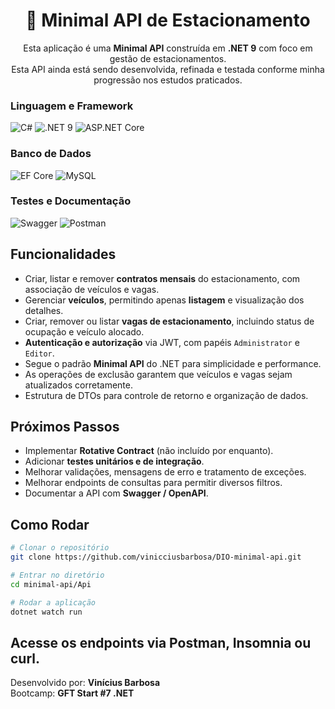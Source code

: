 <h1 align="center">🚗 Minimal API de Estacionamento</h1>

<p align="center">
Esta aplicação é uma <strong>Minimal API</strong> construída em <strong>.NET 9</strong> com foco em gestão de estacionamentos. <br>
Esta API ainda está sendo desenvolvida, refinada e testada conforme minha progressão nos estudos praticados.
</p>

### Linguagem e Framework
![C#](https://img.shields.io/badge/C%23-239120?style=for-the-badge&logo=c-sharp&logoColor=white)
![.NET 9](https://img.shields.io/badge/.NET-512BD4?style=for-the-badge&logo=dotnet&logoColor=white)
![ASP.NET Core](https://img.shields.io/badge/ASP.NET_Core-512BD4?style=for-the-badge&logo=dotnet&logoColor=white)

### Banco de Dados
![EF Core](https://img.shields.io/badge/EF_Core-512BD4?style=for-the-badge&logo=entityframework&logoColor=white)
![MySQL](https://img.shields.io/badge/MySQL-4479A1?style=for-the-badge&logo=mysql&logoColor=white)

### Testes e Documentação
![Swagger](https://img.shields.io/badge/Swagger-85EA2D?style=for-the-badge&logo=swagger&logoColor=white)
![Postman](https://img.shields.io/badge/Postman-FF6C37?style=for-the-badge&logo=postman&logoColor=white)

## Funcionalidades

- Criar, listar e remover **contratos mensais** do estacionamento, com associação de veículos e vagas.
- Gerenciar **veículos**, permitindo apenas **listagem** e visualização dos detalhes.
- Criar, remover ou listar **vagas de estacionamento**, incluindo status de ocupação e veículo alocado.
- **Autenticação e autorização** via JWT, com papéis `Administrator` e `Editor`.
- Segue o padrão **Minimal API** do .NET para simplicidade e performance.
- As operações de exclusão garantem que veículos e vagas sejam atualizados corretamente.
- Estrutura de DTOs para controle de retorno e organização de dados.

## Próximos Passos

- Implementar **Rotative Contract** (não incluído por enquanto).
- Adicionar **testes unitários e de integração**.
- Melhorar validações, mensagens de erro e tratamento de exceções.
- Melhorar endpoints de consultas para permitir diversos filtros.
- Documentar a API com **Swagger / OpenAPI**.

## Como Rodar

```bash
# Clonar o repositório
git clone https://github.com/vinicciusbarbosa/DIO-minimal-api.git

# Entrar no diretório
cd minimal-api/Api

# Rodar a aplicação
dotnet watch run
```
Acesse os endpoints via **Postman**, **Insomnia** ou curl.
---

Desenvolvido por: **Vinícius Barbosa**  \
Bootcamp: **GFT Start #7 .NET** 
